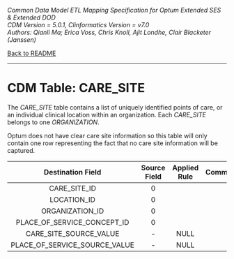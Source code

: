 *Common Data Model ETL Mapping Specification for Optum Extended SES & Extended DOD* 
<br>*CDM Version = 5.0.1, Clinformatics Version = v7.0*
<br>*Authors: Qianli Ma; Erica Voss, Chris Knoll, Ajit Londhe, Clair Blacketer (Janssen)*

[Back to README](README.md)

---

# CDM Table: CARE_SITE

The *CARE_SITE* table contains a list of uniquely identified points of
care, or an individual clinical location within an organization. Each
*CARE_SITE* belongs to one *ORGANIZATION*.

Optum does not have clear care site information so this table will only
contain one row representing the fact that no care site information will
be captured.

<a name="table-mappings-care-site"></a>

**Destination Field**|**Source Field**|**Applied Rule**|**Comment**
:-----:|:-----:|:-----:|:-----:
CARE_SITE_ID|0| | 
LOCATION_ID|0| | 
ORGANIZATION_ID|0| | 
PLACE_OF_SERVICE_CONCEPT_ID|0| | 
CARE_SITE_SOURCE_VALUE|-|NULL| 
PLACE_OF_SERVICE_SOURCE_VALUE|-|NULL| 
